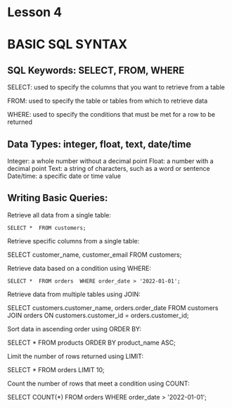 # Lesson 4 
# BASIC SQL SYNTAX

## SQL Keywords: SELECT, FROM, WHERE

SELECT: used to specify the columns that you want to retrieve from a table

FROM: used to specify the table or tables from which to retrieve data

WHERE: used to specify the conditions that must be met for a row to be returned

## Data Types: integer, float, text, date/time

Integer: a whole number without a decimal point
Float: a number with a decimal point
Text: a string of characters, such as a word or sentence
Date/time: a specific date or time value

## Writing Basic Queries:

Retrieve all data from a single table:

`SELECT * 
FROM customers;`

Retrieve specific columns from a single table:

SELECT customer_name, customer_email 
FROM customers;

Retrieve data based on a condition using WHERE:

`SELECT * 
FROM orders 
WHERE order_date > '2022-01-01';`

Retrieve data from multiple tables using JOIN:

SELECT customers.customer_name, orders.order_date 
FROM customers 
JOIN orders 
ON customers.customer_id = orders.customer_id;

Sort data in ascending order using ORDER BY:

SELECT * 
FROM products 
ORDER BY product_name ASC;

Limit the number of rows returned using LIMIT:

SELECT * 
FROM orders 
LIMIT 10;

Count the number of rows that meet a condition using COUNT:

SELECT COUNT(*) 
FROM orders 
WHERE order_date > '2022-01-01';




